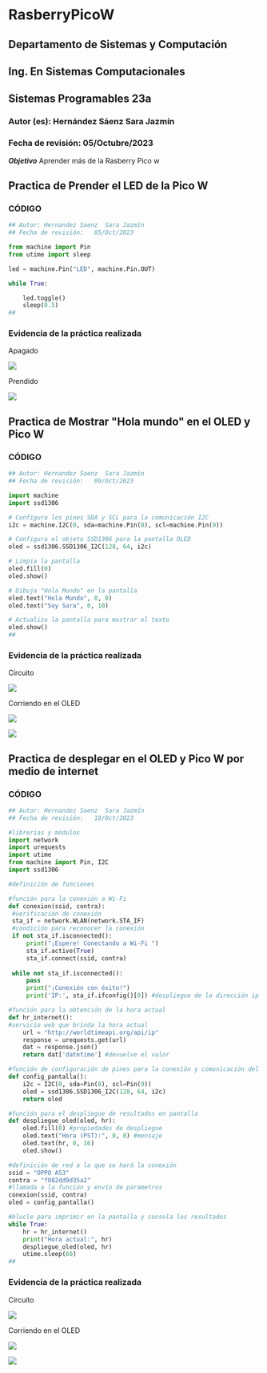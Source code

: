 # RasberryPicoW

## Departamento de Sistemas y Computación
## Ing. En Sistemas Computacionales
## Sistemas Programables 23a

### Autor (es): Hernández Sáenz Sara Jazmín
### Fecha de revisión: 05/Octubre/2023

**_Objetivo_**
Aprender más de la Rasberry Pico w



## Practica de Prender el LED de la Pico W

### CÓDIGO
```python
## Autor: Hernandez Saenz  Sara Jazmín
## Fecha de revisión:   05/Oct/2023

from machine import Pin
from utime import sleep

led = machine.Pin("LED", machine.Pin.OUT)

while True:

    led.toggle()
    sleep(0.5)
##
```

### Evidencia de la práctica realizada

Apagado

![](20231005_135808.jpg)

Prendido

![](20231005_135807.jpg)


## Practica de Mostrar "Hola mundo" en el OLED y Pico W

### CÓDIGO
```python
## Autor: Hernandez Saenz  Sara Jazmín
## Fecha de revisión:   09/Oct/2023

import machine
import ssd1306

# Configura los pines SDA y SCL para la comunicación I2C
i2c = machine.I2C(0, sda=machine.Pin(8), scl=machine.Pin(9))

# Configura el objeto SSD1306 para la pantalla OLED
oled = ssd1306.SSD1306_I2C(128, 64, i2c)

# Limpia la pantalla
oled.fill(0)
oled.show()

# Dibuja "Hola Mundo" en la pantalla
oled.text("Hola Mundo", 0, 0)
oled.text("Soy Sara", 0, 10)

# Actualiza la pantalla para mostrar el texto
oled.show()
##
```

### Evidencia de la práctica realizada

Circuito

![](OLED3.png)

Corriendo en el OLED

![](OLED1.jpg)

![](OLED2.jpg)



## Practica de desplegar en el OLED y Pico W por medio de internet

### CÓDIGO
```python
## Autor: Hernandez Saenz  Sara Jazmín
## Fecha de revisión:   18/Oct/2023

#librerias y módulos
import network
import urequests
import utime
from machine import Pin, I2C
import ssd1306

#definición de funciones

#función para la conexión a Wi-Fi
def conexion(ssid, contra):
 #verificación de conexión
 sta_if = network.WLAN(network.STA_IF)
 #condición para reconocer la conexión
 if not sta_if.isconnected():
     print("¡Espere! Conectando a Wi-Fi ")
     sta_if.active(True)
     sta_if.connect(ssid, contra)
     
 while not sta_if.isconnected():
     pass
     print("¡Conexión con éxito!")
     print('IP:', sta_if.ifconfig()[0]) #despliegue de la dirección ip asignada

#función para la obtención de la hora actual
def hr_internet():
#servicio web que brinda la hora actual
    url = "http://worldtimeapi.org/api/ip" 
    response = urequests.get(url)
    dat = response.json()
    return dat['datetime'] #devuelve el valor

#función de configuración de pines para la conexión y comunicación del oled
def config_pantalla(): 
    i2c = I2C(0, sda=Pin(8), scl=Pin(9)) 
    oled = ssd1306.SSD1306_I2C(128, 64, i2c)
    return oled

#función para el despliegue de resultados en pantalla
def despliegue_oled(oled, hr):
    oled.fill(0) #propiedades de despliegue
    oled.text("Hora (PST):", 0, 0) #mensaje
    oled.text(hr, 0, 16)
    oled.show()

#definición de red a la que se hará la conexión
ssid = "OPPO A53"
contra = "f082dd9d35a2"
#llamada a la función y envío de parametros
conexion(ssid, contra) 
oled = config_pantalla()

#blucle para imprimir en la pantalla y consola los resultados
while True:
    hr = hr_internet()
    print("Hora actual:", hr)
    despliegue_oled(oled, hr)
    utime.sleep(60)
##
```

### Evidencia de la práctica realizada

Circuito

![](HoraCirc.png)

Corriendo en el OLED

![](Horas1.jpg)

![](Horas2.jpg)
